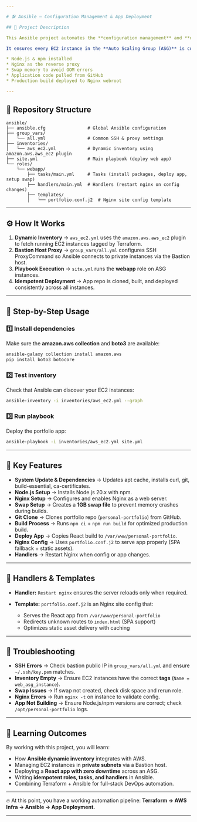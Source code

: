 ```yaml
---

# 🛠️ Ansible – Configuration Management & App Deployment

## 📌 Project Description

This Ansible project automates the **configuration management** and **deployment** of a React portfolio website on AWS EC2 instances created by the Terraform infrastructure.

It ensures every EC2 instance in the **Auto Scaling Group (ASG)** is consistently configured with:

* Node.js & npm installed
* Nginx as the reverse proxy
* Swap memory to avoid OOM errors
* Application code pulled from GitHub
* Production build deployed to Nginx webroot

---
```


## 📂 Repository Structure

```
ansible/
├── ansible.cfg                # Global Ansible configuration
├── group_vars/
│   └── all.yml                # Common SSH & proxy settings
├── inventories/
│   └── aws_ec2.yml            # Dynamic inventory using amazon.aws.aws_ec2 plugin
├── site.yml                   # Main playbook (deploy web app)
└── roles/
    └── webapp/
        ├── tasks/main.yml     # Tasks (install packages, deploy app, setup swap)
        ├── handlers/main.yml  # Handlers (restart nginx on config changes)
        ├── templates/
        │   └── portfolio.conf.j2  # Nginx site config template
```

---

## ⚙️ How It Works

1. **Dynamic Inventory** → `aws_ec2.yml` uses the `amazon.aws.aws_ec2` plugin to fetch running EC2 instances tagged by Terraform.
2. **Bastion Host Proxy** → `group_vars/all.yml` configures SSH ProxyCommand so Ansible connects to private instances via the Bastion host.
3. **Playbook Execution** → `site.yml` runs the **webapp** role on ASG instances.
4. **Idempotent Deployment** → App repo is cloned, built, and deployed consistently across all instances.

---

## 🚀 Step-by-Step Usage

### 1️⃣ Install dependencies

Make sure the **amazon.aws collection** and **boto3** are available:

```bash
ansible-galaxy collection install amazon.aws
pip install boto3 botocore
```

### 2️⃣ Test inventory

Check that Ansible can discover your EC2 instances:

```bash
ansible-inventory -i inventories/aws_ec2.yml --graph
```

### 3️⃣ Run playbook

Deploy the portfolio app:

```bash
ansible-playbook -i inventories/aws_ec2.yml site.yml
```

---

## 🌟 Key Features

* **System Update & Dependencies** → Updates apt cache, installs curl, git, build-essential, ca-certificates.
* **Node.js Setup** → Installs Node.js 20.x with npm.
* **Nginx Setup** → Configures and enables Nginx as a web server.
* **Swap Setup** → Creates a **1GB swap file** to prevent memory crashes during builds.
* **Git Clone** → Clones portfolio repo (`personal-portfolio`) from GitHub.
* **Build Process** → Runs `npm ci` + `npm run build` for optimized production build.
* **Deploy App** → Copies React build to `/var/www/personal-portfolio`.
* **Nginx Config** → Uses `portfolio.conf.j2` to serve app properly (SPA fallback + static assets).
* **Handlers** → Restart Nginx when config or app changes.

---

## 📜 Handlers & Templates

* **Handler:** `Restart nginx` ensures the server reloads only when required.
* **Template:** `portfolio.conf.j2` is an Nginx site config that:

  * Serves the React app from `/var/www/personal-portfolio`
  * Redirects unknown routes to `index.html` (SPA support)
  * Optimizes static asset delivery with caching

---

## 🐞 Troubleshooting

* **SSH Errors** → Check bastion public IP in `group_vars/all.yml` and ensure `~/.ssh/key.pem` matches.
* **Inventory Empty** → Ensure EC2 instances have the correct **tags** (`Name = web_asg_instance`).
* **Swap Issues** → If swap not created, check disk space and rerun role.
* **Nginx Errors** → Run `nginx -t` on instance to validate config.
* **App Not Building** → Ensure Node.js/npm versions are correct; check `/opt/personal-portfolio` logs.

---

## 🎯 Learning Outcomes

By working with this project, you will learn:

* How **Ansible dynamic inventory** integrates with AWS.
* Managing EC2 instances in **private subnets** via a Bastion host.
* Deploying a **React app with zero downtime** across an ASG.
* Writing **idempotent roles, tasks, and handlers** in Ansible.
* Combining Terraform + Ansible for full-stack DevOps automation.

---

🔥 At this point, you have a working automation pipeline:
**Terraform → AWS Infra → Ansible → App Deployment.**

---
